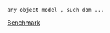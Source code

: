     any object model , such dom ...
    
[Benchmark](https://github.com/zhaolihang/js-framework-benchmark/blob/master/webdriver-ts/table.html)